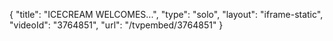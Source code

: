 {
    "title": "ICECREAM WELCOMES...",
    "type": "solo",
    "layout": "iframe-static",
    "videoId": "3764851",
    "url": "\/tvpembed\/3764851"
}